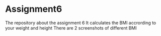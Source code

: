 # Assignment6
The repository about the assignment 6
It calculates the BMI accrording to your weight and height
There are 2 screenshots of different BMI
